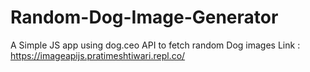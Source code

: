 # Random-Dog-Image-Generator
A Simple JS app using dog.ceo API to fetch random Dog images 
Link : https://imageapijs.pratimeshtiwari.repl.co/
